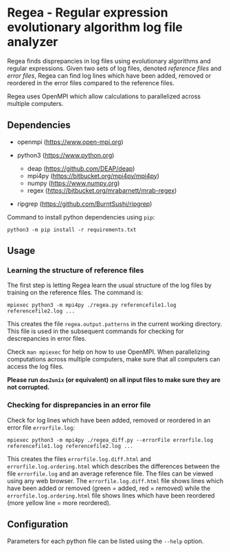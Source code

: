 # Regea - Regular expression evolutionary algorithm log file analyzer

Regea finds disprepancies in log files using evolutionary algorithms and regular expressions. Given two sets of log files, denoted *reference files* and *error files*, Regea can find log lines which have been added, removed or reordered in the error files compared to the reference files.

Regea uses OpenMPI which allow calculations to parallelized across multiple computers.


## Dependencies

* openmpi (https://www.open-mpi.org)

* python3 (https://www.python.org)
    * deap (https://github.com/DEAP/deap)
    * mpi4py (https://bitbucket.org/mpi4py/mpi4py)
    * numpy (https://www.numpy.org)
    * regex (https://bitbucket.org/mrabarnett/mrab-regex)

* ripgrep (https://github.com/BurntSushi/ripgrep)

Command to install python dependencies using `pip`:
```
python3 -m pip install -r requirements.txt
```

## Usage

### Learning the structure of reference files

The first step is letting Regea learn the usual structure of the log files by training on the reference files. The command is:
```
mpiexec python3 -m mpi4py ./regea.py referencefile1.log referencefile2.log ...
```
This creates the file `regea.output.patterns` in the current working directory. This file is used in the subsequent commands for checking for descrepancies in error files.

Check `man mpiexec` for help on how to use OpenMPI. When parallelizing computations across multiple computers, make sure that all computers can access the log files.

**Please run `dos2unix` (or equivalent) on all input files to make sure they are not corrupted.**

### Checking for disprepancies in an error file
Check for log lines which have been added, removed or reordered in an error file `errorfile.log`:
```
mpiexec python3 -m mpi4py ./regea_diff.py --errorFile errorfile.log referencefile1.log referencefile2.log ...
```
This creates the files `errorfile.log.diff.html` and `errorfile.log.ordering.html` which describes the differences between the file `errorfile.log` and an average reference file. The files can be viewed using any web browser. The `errorfile.log.diff.html` file shows lines which have been added or removed (green = added, red = removed) while the `errorfile.log.ordering.html` file shows lines which have been reordered (more yellow line = more reordered).

## Configuration

Parameters for each python file can be listed using the `--help` option.
